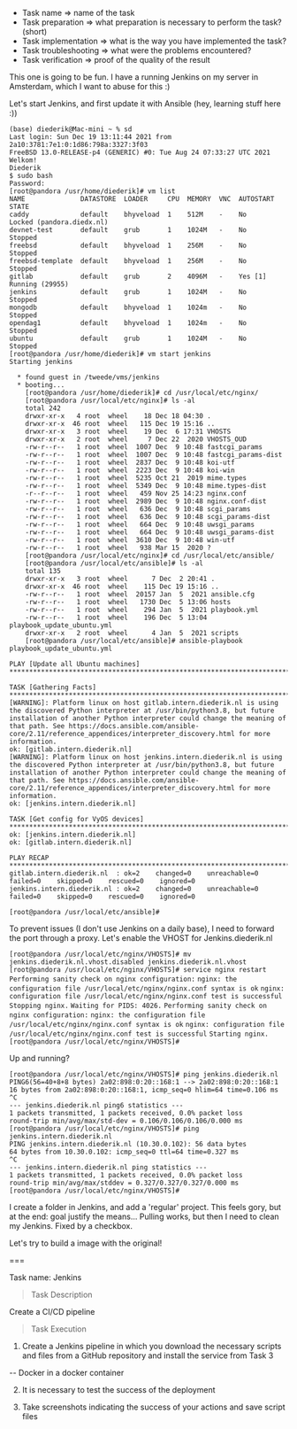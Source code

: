 * Task name => name of the task
* Task preparation => what preparation is necessary to perform the task? (short)
* Task implementation => what is the way you have implemented the task?
* Task troubleshooting => what were the problems encountered?
* Task verification => proof of the quality of the result

This one is going to be fun. I have a running Jenkins on my server in Amsterdam, which I want to abuse for this :)

Let's start Jenkins, and first update it with Ansible (hey, learning stuff here :))

```
(base) diederik@Mac-mini ~ % sd
Last login: Sun Dec 19 13:11:44 2021 from 2a10:3781:7e1:0:1d86:798a:3327:3f03
FreeBSD 13.0-RELEASE-p4 (GENERIC) #0: Tue Aug 24 07:33:27 UTC 2021
Welkom!
Diederik
$ sudo bash
Password:
[root@pandora /usr/home/diederik]# vm list
NAME              DATASTORE  LOADER     CPU  MEMORY  VNC  AUTOSTART  STATE
caddy             default    bhyveload  1    512M    -    No         Locked (pandora.diedx.nl)
devnet-test       default    grub       1    1024M   -    No         Stopped
freebsd           default    bhyveload  1    256M    -    No         Stopped
freebsd-template  default    bhyveload  1    256M    -    No         Stopped
gitlab            default    grub       2    4096M   -    Yes [1]    Running (29955)
jenkins           default    grub       1    1024M   -    No         Stopped
mongodb           default    bhyveload  1    1024m   -    No         Stopped
opendag1          default    bhyveload  1    1024m   -    No         Stopped
ubuntu            default    grub       1    1024M   -    No         Stopped
[root@pandora /usr/home/diederik]# vm start jenkins
Starting jenkins

  * found guest in /tweede/vms/jenkins
  * booting...
    [root@pandora /usr/home/diederik]# cd /usr/local/etc/nginx/
    [root@pandora /usr/local/etc/nginx]# ls -al
    total 242
    drwxr-xr-x   4 root  wheel    18 Dec 18 04:30 .
    drwxr-xr-x  46 root  wheel   115 Dec 19 15:16 ..
    drwxr-xr-x   3 root  wheel    19 Dec  6 17:31 VHOSTS
    drwxr-xr-x   2 root  wheel     7 Dec 22  2020 VHOSTS_OUD
    -rw-r--r--   1 root  wheel  1007 Dec  9 10:48 fastcgi_params
    -rw-r--r--   1 root  wheel  1007 Dec  9 10:48 fastcgi_params-dist
    -rw-r--r--   1 root  wheel  2837 Dec  9 10:48 koi-utf
    -rw-r--r--   1 root  wheel  2223 Dec  9 10:48 koi-win
    -rw-r--r--   1 root  wheel  5235 Oct 21  2019 mime.types
    -rw-r--r--   1 root  wheel  5349 Dec  9 10:48 mime.types-dist
    -r--r--r--   1 root  wheel   459 Nov 25 14:23 nginx.conf
    -rw-r--r--   1 root  wheel  2989 Dec  9 10:48 nginx.conf-dist
    -rw-r--r--   1 root  wheel   636 Dec  9 10:48 scgi_params
    -rw-r--r--   1 root  wheel   636 Dec  9 10:48 scgi_params-dist
    -rw-r--r--   1 root  wheel   664 Dec  9 10:48 uwsgi_params
    -rw-r--r--   1 root  wheel   664 Dec  9 10:48 uwsgi_params-dist
    -rw-r--r--   1 root  wheel  3610 Dec  9 10:48 win-utf
    -rw-r--r--   1 root  wheel   938 Mar 15  2020 ?
    [root@pandora /usr/local/etc/nginx]# cd /usr/local/etc/ansible/
    [root@pandora /usr/local/etc/ansible]# ls -al
    total 135
    drwxr-xr-x   3 root  wheel      7 Dec  2 20:41 .
    drwxr-xr-x  46 root  wheel    115 Dec 19 15:16 ..
    -rw-r--r--   1 root  wheel  20157 Jan  5  2021 ansible.cfg
    -rw-r--r--   1 root  wheel   1730 Dec  5 13:06 hosts
    -rw-r--r--   1 root  wheel    294 Jan  5  2021 playbook.yml
    -rw-r--r--   1 root  wheel    196 Dec  5 13:04 playbook_update_ubuntu.yml
    drwxr-xr-x   2 root  wheel      4 Jan  5  2021 scripts
    [root@pandora /usr/local/etc/ansible]# ansible-playbook playbook_update_ubuntu.yml

PLAY [Update all Ubuntu machines] ****************************************************************************************************************************************************************************************************************************************************************************************************************************************

TASK [Gathering Facts] ***************************************************************************************************************************************************************************************************************************************************************************************************************************************************
[WARNING]: Platform linux on host gitlab.intern.diederik.nl is using the discovered Python interpreter at /usr/bin/python3.8, but future installation of another Python interpreter could change the meaning of that path. See https://docs.ansible.com/ansible-core/2.11/reference_appendices/interpreter_discovery.html for more information.
ok: [gitlab.intern.diederik.nl]
[WARNING]: Platform linux on host jenkins.intern.diederik.nl is using the discovered Python interpreter at /usr/bin/python3.8, but future installation of another Python interpreter could change the meaning of that path. See https://docs.ansible.com/ansible-core/2.11/reference_appendices/interpreter_discovery.html for more information.
ok: [jenkins.intern.diederik.nl]

TASK [Get config for VyOS devices] ***************************************************************************************************************************************************************************************************************************************************************************************************************************************
ok: [jenkins.intern.diederik.nl]
ok: [gitlab.intern.diederik.nl]

PLAY RECAP ***************************************************************************************************************************************************************************************************************************************************************************************************************************************************************
gitlab.intern.diederik.nl  : ok=2    changed=0    unreachable=0    failed=0    skipped=0    rescued=0    ignored=0
jenkins.intern.diederik.nl : ok=2    changed=0    unreachable=0    failed=0    skipped=0    rescued=0    ignored=0

[root@pandora /usr/local/etc/ansible]#
```

To prevent issues (I don't use Jenkins on a daily base), I need to forward the port through a proxy. Let's enable the VHOST for Jenkins.diederik.nl



`[root@pandora /usr/local/etc/nginx/VHOSTS]# mv jenkins.diederik.nl.vhost.disabled jenkins.diederik.nl.vhost`
`[root@pandora /usr/local/etc/nginx/VHOSTS]# service nginx restart`
`Performing sanity check on nginx configuration:`
`nginx: the configuration file /usr/local/etc/nginx/nginx.conf syntax is ok`
`nginx: configuration file /usr/local/etc/nginx/nginx.conf test is successful`
`Stopping nginx.`
`Waiting for PIDS: 4026.`
`Performing sanity check on nginx configuration:`
`nginx: the configuration file /usr/local/etc/nginx/nginx.conf syntax is ok`
`nginx: configuration file /usr/local/etc/nginx/nginx.conf test is successful`
`Starting nginx.`
`[root@pandora /usr/local/etc/nginx/VHOSTS]#`

Up and running?

```
[root@pandora /usr/local/etc/nginx/VHOSTS]# ping jenkins.diederik.nl
PING6(56=40+8+8 bytes) 2a02:898:0:20::168:1 --> 2a02:898:0:20::168:1
16 bytes from 2a02:898:0:20::168:1, icmp_seq=0 hlim=64 time=0.106 ms
^C
--- jenkins.diederik.nl ping6 statistics ---
1 packets transmitted, 1 packets received, 0.0% packet loss
round-trip min/avg/max/std-dev = 0.106/0.106/0.106/0.000 ms
[root@pandora /usr/local/etc/nginx/VHOSTS]# ping jenkins.intern.diederik.nl
PING jenkins.intern.diederik.nl (10.30.0.102): 56 data bytes
64 bytes from 10.30.0.102: icmp_seq=0 ttl=64 time=0.327 ms
^C
--- jenkins.intern.diederik.nl ping statistics ---
1 packets transmitted, 1 packets received, 0.0% packet loss
round-trip min/avg/max/stddev = 0.327/0.327/0.327/0.000 ms
[root@pandora /usr/local/etc/nginx/VHOSTS]#
```

I create a folder in Jenkins, and add a 'regular' project. This feels gory, but at the end: goal justify the means... Pulling works, but then I need to clean my Jenkins. Fixed by a checkbox.



Let's try to build a image with the original!



===



Task name: Jenkins

>Task Description

Create a CI/CD pipeline

>Task Execution

1. Create a Jenkins pipeline in which you download the necessary scripts and files from a GitHub repository and install the service from Task 3

-- Docker in a docker container

2. It is necessary to test the success of the deployment

3. Take screenshots indicating the success of your actions and save script files